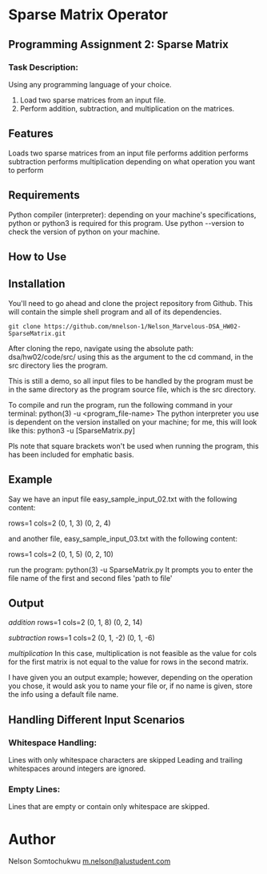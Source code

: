 # Sparse Matrix Operator
## Programming Assignment 2: Sparse Matrix
### Task Description: 
Using any programming language of your choice.
1. Load two sparse matrices from an input file.
2. Perform addition, subtraction, and multiplication on the matrices.


## Features
Loads two sparse matrices from an input file
performs addition
performs subtraction
performs multiplication
depending on what operation you want to perform

## Requirements
Python compiler (interpreter): depending on your machine's specifications, python or python3 is required for this program.
Use python --version to check the version of python on your machine.

## How to Use

## Installation

You'll need to go ahead and clone the project repository from Github. This will contain the simple shell program and all of its dependencies.

```
git clone https://github.com/mnelson-1/Nelson_Marvelous-DSA_HW02-SparseMatrix.git
```
After cloning the repo, navigate using the absolute path: dsa/hw02/code/src/
using this as the argument to the cd command, in the src directory lies the program.

This is still a demo, so all input files to be handled by the program must be in the same directory as the program source file, which is the src directory.

To compile and run the program, run the following command in your terminal:
python(3) -u <program_file-name>
The python interpreter you use is dependent on the version installed on your machine; for me, this will look like this:
python3 -u [SparseMatrix.py]

Pls note that square brackets won't be used when running the program, this has been included for emphatic basis.

## Example

Say we have an input file easy_sample_input_02.txt with the following content:

rows=1
cols=2
(0, 1, 3)
(0, 2, 4)

and another file, easy_sample_input_03.txt with the following content:

rows=1
cols=2
(0, 1, 5)
(0, 2, 10)

run the program:
python(3) -u SparseMatrix.py 
It prompts you to enter the file name of the first and second files
'path to file'

## Output
*addition*
rows=1
cols=2
(0, 1, 8)
(0, 2, 14)

*subtraction*
rows=1
cols=2
(0, 1, -2)
(0, 1, -6)

*multiplication*
In this case, multiplication is not feasible as the value for cols for the first matrix is not equal to the value for rows in the second matrix.

I have given you an output example; however, depending on the operation you chose, it would ask you to name your file or, if no name is given, store the info using a default file name.

## Handling Different Input Scenarios
### Whitespace Handling:
Lines with only whitespace characters are skipped
Leading and trailing whitespaces around integers are ignored.

### Empty Lines:
Lines that are empty or contain only whitespace are skipped.


# Author
Nelson Somtochukwu <m.nelson@alustudent.com>

